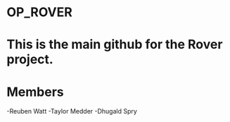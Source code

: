 # OP_ROVER

# This is the main github for the Rover project.

# Members
-Reuben Watt
-Taylor Medder
-Dhugald Spry
